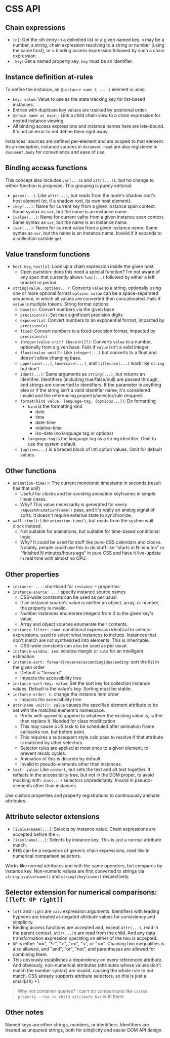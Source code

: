 # CSS API

## Chain expressions

- `[n]`: Get the `n`th entry in a delimited list or a given named key. `n` may be a number, a string, chain expression resolving to a string or number (using the same host), or a binding access expression followed by such a chain expression.
- `.key`: Get a named property key. `key` must be an identifier.

## Instance definition at-rules

To define the instance, an `@instance name { ... }` element is used.

- `key: value`: Value to use as the state tracking key for list-based instances.
- Entries with duplicate key values are tracked by positional order.
- `@chain name as expr;`: Link a child chain view to a chain expression for nested instance viewing.
- All binding access expressions and instance names here are late-bound. It's not an error to not define them right away.

Instances' sources are defined per-element and are scoped to that element. As an exception, instance sources in `document.head` are also registered in `document.body` for convenience and ease of use.

## Binding access functions

This concept also includes `var(...)`s and `attr(...)`s, but no change to wither function is proposed. This grouping is purely editorial.

- `param(...)`: Like `attr(...)`, but reads from the node's shadow root's host element (or, if a shadow root, its own host element).
- `ikey(...)`: Name for current key from a given instance span context. Same syntax as `var`, but the name is an instance name.
- `ivalue(...)`: Name for current valhe from a given instance span context. Same syntax as `var`, but the name is an instance name.
- `ivar(...)`: Name for current value from a given instance name. Same syntax as `var`, but the name is an instance name. Invalid if it expands to a collection outside `get`.

## Value transform functions

- `host.key`, `host[n]`: Look up a chain expression inside the given host.
  - Open question: does this need a special function? I'm not aware of any spec that currently allows `func(...)` followed by either a left bracket or period.
- `string(value, options...)`: Converts `value` to a string, optionally using one or more optional format `options`. `value` can be a space-separated sequence, in which all values are converted then concatenated. Fails if `value` is multiple tokens. String format options:
  - `base(n)`: Convert numbers via the given base
  - `precision(n)`: Set max significant precision digits
  - `exponential`: Convert numbers to an exponential format, impacted by `precision(n)`
  - `fixed`: Convert numbers to a fixed-precision format, impacted by `precision(n)`
  - `integer(value unit? [base(n)]?)`: Converts `value` to a number, optionally from a given base. Fails if `value` isn't a valid integer.
  - `float(value unit?)`: Like `integer(...)` but converts to a float and doesn't allow changing base.
  - `uppercase(...)`, `lowercase(...)`, and `titlecase(...)` work like `string` but don't
  - `ident(...)`: Same arguments as `string(...)`, but returns an identifier. Identifiers (including true/false/null) are passed through, and strings are converted to identifiers. If the parameter is anything else or if the string isn't a valid identifier name, it's considered invalid and the referencing property/selector/rule dropped.
  - `format(kind value, language-tag, {options...})`: Do formatting
    - `kind` is the formatting kind
      - date
      - time
      - date-time
      - relative-time
      - iso-date (no language tag or options)
    - `language-tag` is the language tag as a string identifier. Omit to use the system default.
  - `{options...}` is a braced block of Intl option values. Omit for default values.

## Other functions

- `animation-time()`: The current monotonic timestamp in seconds (result has that unit)
  - Useful for clocks and for avoiding animation keyframes in simple linear cases.
  - Why? This value necessarily is generated for every `requestAnimationFrame()` pass, and it's really an analog signal of sorts. It doesn't require external state to synchronize.
- `wall-time()`: Like `animation-time()`, but reads from the system wall clock instead.
  - Not suitable for animations, but suitable for time-based conditional logic.
  - Why? It could be used for stuff like pure-CSS calendars and clocks. Notably, people could use this to do stuff like "starts in N minutes" or "finished N minutes/hours ago" in pure CSS and have it live-update in real time with almost no CPU.

## Other properties

- `instance: ...`: shorthand for `instance-*` properties
- `instance-source: ...`: specify instance source names
  - CSS-wide constants can be used as per usual.
  - If an instance source's value is neither an object, array, or number, the property is invalid.
  - Number instances enumerate integers from 0 to the given key's value.
  - Array and object sources enumerate their contents.
- `instance-filter: cond`: conditional expression identical to selector expressions, used to select what instances to include. Instances that don't match are not synthesized into elements. This is inheritable.
  - CSS-wide constants can also be used as per usual.
- `instance-window: 1em`: window margin or `auto` for an intelligent estimation
- `instance-sort: forward|reverse|ascending|descending`: sort the list in the given order
  - Default is "forward"
  - Impacts the accessibility tree
- `instance-sort-key: value`: Set the sort key for collection instance values. Default is the value's key. Sorting must be stable.
- `instance-order: n`: change the instance item order
  - Impacts the accessibility tree
- `attr(name unit?): value` causes the specified element attribute to be set with the matched element's namespace.
  - Prefix with `append` to append to whatever the existing value is, rather than replace it. Needed for class modification
  - This may cause a JS task to be scheduled after animation frame callbacks run, but before paint.
  - This requires a subsequent style calc pass to resolve if that attribute is matched by other selectors.
  - Selector rules are applied at most once to a given element, to prevent recalc cycles.
  - Animation of this is discrete by default.
  - Invalid in pseudo-elements other than instances.
- `text: value`: Like `content`, but sets the text and alt text together. It reflects in the accessibility tree, but not in the DOM proper, to avoid mucking with `:has(...)` selectors unpredictably. Invalid in pseudo-elements other than instances.

Use custom properties and property registrations to continuously animate attributes.

## Attribute selector extensions

- `[ivalue(name)...]`: Selects by instance value. Chain expressions are accepted before the `=`.
- `[ikey(name)...]`: Selects by instance key. This is just a normal attribute match.
- RHS can be a sequence of generic chain expressions, read like in numerical comparison selectors.

Works like normal attributes and with the same operators, but compares by instance key. Non-numeric values are first converted to strings via `string(ivalue(name))` and `string(ikey(name))` respectively.

## Selector extension for numerical comparisons: `[[left OP right]]`

- `left` and `right` are `calc` expression arguments. Identifiers with leading hyphens are treated as negated attribute values for consistency and simplicity.
- Binding access functions are accepted and, except `attr(...)`, read in the parent context. `attr(...)`s are read from the child. And any data transformation expression operating on either of the two is accepted.
- `OP` is either "==", "!=", ">", ">=", "<", or "<=". Chaining two inequalities is also allowed, and "and", "or", "not", and parentheses are allowed for combining them.
- This obviously establishes a dependency on every referenced attribute. And obviously, non-numerical attributes (attributes whose values don't match the number syntax) are invalid, causing the whole rule to not match. CSS already supports attribute selectors, so this is just a small(ish) +1.

> Why not container queries? I can't do comparisons like `custom property --foo >= child attribute bar` with them.

## Other notes

Named keys are either strings, numbers, or identifiers. Identifiers are treated as unquoted strings, both for simplicity and easier DOM API design.
